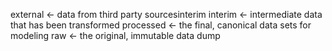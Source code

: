 external  <- data from third party sourcesinterim
interim   <- intermediate data that has been transformed
processed <- the final, canonical data sets for modeling
raw 	  <- the original, immutable data dump
